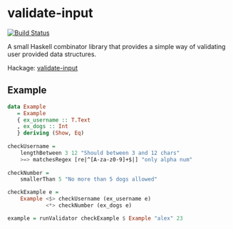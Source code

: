 # validate-input

[![Build Status](https://travis-ci.org/agrafix/validate-input.svg)](https://travis-ci.org/agrafix/validate-input)

A small Haskell combinator library that provides a simple way of validating user provided data structures.

Hackage: [validate-input](http://hackage.haskell.org/package/validate-input) 

## Example

```haskell
data Example
   = Example
   { ex_username :: T.Text
   , ex_dogs :: Int
   } deriving (Show, Eq)
   
checkUsername =
    lengthBetween 3 12 "Should between 3 and 12 chars"
    >=> matchesRegex [re|^[A-za-z0-9]+$|] "only alpha num"
    
checkNumber =
    smallerThan 5 "No more than 5 dogs allowed"

checkExample e =
    Example <$> checkUsername (ex_username e)
            <*> checkNumber (ex_dogs e)

example = runValidator checkExample $ Example "alex" 23
```